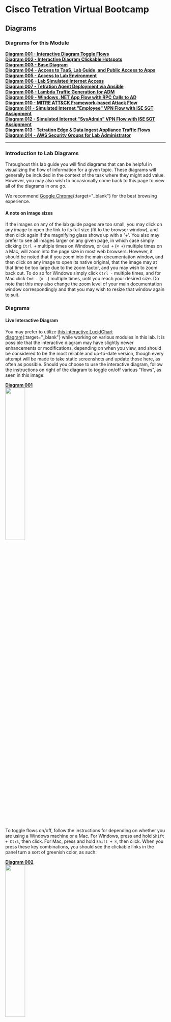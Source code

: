 # Cisco Tetration Virtual Bootcamp
  
## Diagrams
  

### Diagrams for this Module
<a href="#diagram-001" style="font-weight:bold">Diagram 001 - Interactive Diagram Toggle Flows</a>  
<a href="#diagram-002" style="font-weight:bold">Diagram 002 - Interactive Diagram Clickable Hotspots</a>  
<a href="#diagram-003" style="font-weight:bold">Diagram 003 - Base Diagram</a>  
<a href="#diagram-004" style="font-weight:bold">Diagram 004 - Access to TaaS, Lab Guide, and Public Access to Apps</a>  
<a href="#diagram-005" style="font-weight:bold">Diagram 005 - Access to Lab Environment</a>  
<a href="#diagram-006" style="font-weight:bold">Diagram 006 - Lab Simulated Internet Access</a>  
<a href="#diagram-007" style="font-weight:bold">Diagram 007 - Tetration Agent Deployment via Ansible</a>  
<a href="#diagram-008" style="font-weight:bold">Diagram 008 - Lambda Traffic Generation for ADM</a>  
<a href="#diagram-009" style="font-weight:bold">Diagram 009 - Windows .NET App Flow with RPC Calls to AD</a>  
<a href="#diagram-010" style="font-weight:bold">Diagram 010 - MITRE ATT&CK Framework-based Attack Flow</a>  
<a href="#diagram-011" style="font-weight:bold">Diagram 011 - Simulated Internet "Employee" VPN Flow with ISE SGT Assignment</a>  
<a href="#diagram-012" style="font-weight:bold">Diagram 012 - Simulated Internet "SysAdmin" VPN Flow with ISE SGT Assignment</a>  
<a href="#diagram-013" style="font-weight:bold">Diagram 013 - Tetration Edge & Data Ingest Appliance Traffic Flows</a>  
<a href="#diagram-014" style="font-weight:bold">Diagram 014 - AWS Security Groups for Lab Administrator</a>  

---


### Introduction to Lab Diagrams 

Throughout this lab guide you will find diagrams that can be helpful in visualizing the flow of information for a given topic. These diagrams will generally be included in the context of the task where they might add value. However, you may also wish to occasionally come back to this page to view all of the diagrams in one go. 

We recommend [Google Chrome](https://www.google.com/chrome/){:target="_blank"} for the best browsing experience.

#### A note on image sizes
If the images on any of the lab guide pages are too small, you may click on any image to open the link to its full size (fit to the browser window), and then click again if the magnifying glass shows up with a '+'. You also may prefer to see all images larger on any given page, in which case simply clicking `Ctrl +` multiple times on Windows, or `Cmd +` (`⌘ +`) multiple times on a Mac, will zoom into the page size in most web browsers. However, it should be noted that if you zoom into the main documentation window, and then click on any image to open its native original, that the image may at that time be too large due to the zoom factor, and you may wish to zoom back out. To do so for Windows simply click `Ctrl -` multiple times, and for Mac click `Cmd -` (`⌘ -`) multiple times, until you reach your desired size. Do note that this _may_ also change the zoom level of your main documentation window correspondingly and that you may wish to resize that window again to suit. 

### Diagrams

#### Live Interactive Diagram
You may prefer to utilize [this interactive LucidChart diagram](https://www.lucidchart.com/documents/view/425e1b97-194e-413a-b793-0df939a87501){:target="_blank"} while working on various modules in this lab. It is possible that the interactive diagram may have slightly newer enhancements or modifications, depending on when you view, and should be considered to be the most reliable and up-to-date version, though every attempt will be made to take static screenshots and update those here, as often as possible. Should you choose to use the interactive diagram, follow the instructions on right of the diagram to toggle on/off various "flows", as seen in this image:

<div class="diagram" id="diagram-001"><a href="#diagram-001" style="font-weight:bold">Diagram 001</a></div><a href="../diagrams/images/diagrams_001.png"><img src="../diagrams/images/diagrams_001.png" style="width:35%;height:35%;"></a>  
  
To toggle flows on/off, follow the instructions for depending on whether you are using a Windows machine or a Mac. For Windows, press and hold `Shift + Ctrl`, then click. For Mac, press and hold `Shift + ⌘`, then click. When you press these key combinations, you should see the clickable links in the panel turn a sort of greenish color, as such:

<div class="diagram" id="diagram-002"><a href="#diagram-002" style="font-weight:bold">Diagram 002</a></div><a href="../diagrams/images/diagrams_002.png"><img src="../diagrams/images/diagrams_002.png" style="width:35%;height:35%;"></a>  


#### Base Diagram

<div class="diagram" id="diagram-003"><a href="#diagram-003" style="font-weight:bold">Diagram 003</a></div>  

As mentioned, here are are a collection of the diagram with each flow enabled, for concise reference. 

This first image is the base diagram which references the environment that _each_ learner will have access to. Note that every item you see here is completely unique and independant for each and every learner. This includes Windows VMs, Linux VMs, Active Directory, Ansible, ASAv, Tetration appliances, Lambda, Kubernetes - all of it. Each learner will also have their own unique instance of TaaS (Tetration-as-a-Service), as well.  
  
<a href="https://www.lucidchart.com/documents/view/425e1b97-194e-413a-b793-0df939a87501"><img src="https://lucid.app/publicSegments/view/c88b4faf-7135-48ba-8344-1a75d6dc8fbe/image.png" style="width:100%;height:100%;"></a>  
  
  
#### Incremental Diagrams with Flows

<div class="diagram" id="diagram-004"><a href="#diagram-004" style="font-weight:bold">Diagram 004</a></div>  

> NOTE: The URL to access all of the workloads and assets for your lab environment are unique to you and will be provided to you by the lab administrator in a CSV or XLS format. 

This is the flow that for a learner (that's you) accessing the lab environment. You will have been provided a unique URL and login for your TaaS instance, and will access it directly given that information (step 1 in this diagram). Step 2 in this diagram shows you accesing the lab guide documentation, which we will assume you have managed somehow since you are reading this on that documentation site, which is hosted with GitHub Pages. Step 3 on the diagram shows you accessing the three applications that you have unique to your lab environment. You will be able to access each of the apps directly from your local laptop/workstation. Later on you will also find that you will be able to access each app from the two Win10 "User Access" machines pictured at the bottom right in the simulated "External / Internet" Subnet - 198.18.x.0/24". 

<a href="https://www.lucidchart.com/documents/view/425e1b97-194e-413a-b793-0df939a87501" target="_blank"><img src="../diagrams/images/diagrams_004.png" style="width:100%;height:100%;"></a>  
  
As you can see from the diagram above, your lab contains one of each of the following apps:

   1. Windows app - "nopCommerce" 
      *  Win19 IIS App server
      *  Win19 MS SQL DB server
   2. Linux app - "OpenCart"
      *  CentOS 7 Apache App server
      *  CentOS 7 MySQL DB server
   3. Microservices Container app on Kubernetes - "Sock Shop"
      *  Front End service
      *  Payment service
      *  Shipping service
      *  Queuemaster service
      *  RabbitMQ service
      *  Orders service
         *  Orders App
         *  Orders DB
      *  User service
         *  User App
         *  User DB
      *  Catalog service
         *  Catalog App
         *  Catalog DB
      *  Carts service
         *  Carts App
         *  Carts DB


<div class="diagram" id="diagram-005"><a href="#diagram-005" style="font-weight:bold">Diagram 005</a></div>  

This diagram depicts how you will gain access to the workloads running in your lab environment. Access to this lab environment will be done entirely from your web browser using the open-source [Apache Guacamole](https://guacamole.apache.org/){:target="_blank"}. We'll refer to this often as just "Guac".

This will be either to the desktop via RDP in the case of a Windows machine or to the shell via SSH in the case of a Linux machine. Access will always be via your web browser where RDP and SSH will be proxied. Note that copy/paste will work from your local laptop/workstation to the remote desktop or shell. This goes for file transfer, as well. For copy/paste, simply copy something to your local workstation clipboard, navigate to the RDP desktop via the web browser, and paste the item as usual using `Ctrl + V`. Simalar functionality will exist for pasting to an SSH session via the browser, simply `right-click` to paste. Finally, to make a file transfer, simply drag a file from your local workstation over to the RDP or SSH session and the file should copy over remotely. 


<a href="../diagrams/images/diagrams_005.png"><img src="../diagrams/images/diagrams_005.png" style="width:100%;height:100%;"></a>  
  


<div class="diagram" id="diagram-006"><a href="#diagram-006" style="font-weight:bold">Diagram 006</a></div>  

This diagram depicts you accessing each of the three apps in your lab env from either of the two Win10 "User Access" machines pictured at the bottom right in the simulated "External / Internet" Subnet - 198.18.x.0/24". You will first need to gain access to the Win10 desktops via RDP and that will naturally be accomplished via your web browser using Guac. 

<a href="../diagrams/images/diagrams_006.png"><img src="../diagrams/images/diagrams_006.png" style="width:100%;height:100%;"></a>  
  


<div class="diagram" id="diagram-007"><a href="#diagram-007" style="font-weight:bold">Diagram 007</a></div>  

This diagram depicts how you will deploy Tetration Agents out to each of your workloads in your lab environment. Deployment will occur by performing the following tasks:
   1. Connect to the Guac server via HTTPS
   2. Click on and connecting to the Ansible machine
   3. Verify and, if necessary, edit the inventory for deployment by first changing directories with `cd /opt/ansible-tetration-sensor/` running `sudo nano inventory/hosts` and when prompted with `[sudo] password for ciscolab:`, entering the standard lab password of `tet123$$!`. 

<a href="../diagrams/images/diagrams_007.png"><img src="../diagrams/images/diagrams_007.png" style="width:100%;height:100%;"></a>  

The Ansible machine is already configured to deploy agents out to the following workloads by OS:

   * Windows 2019
      * nopCommerce IIS server
      * nopCommerce MSSQL server
      * Active Directory server
   * CentOS 7
      * OpenCart Apache server
      * OpenCart MySQL server
      * Ansible Automation server (itself)
   * Ubuntu 16.04
      * EKS Worker Node


<div class="diagram" id="diagram-008"><a href="#diagram-008" style="font-weight:bold">Diagram 008</a></div>  

This diagram depicts how AWS Lambda (aka 'Serverles') plays nice with Tetration from a policy perspective. AWS allows you to assign Lambda event-driven functions to be sourced from either one of their public Internet IP addresses or from your own private RFC1918 subnet inside your VPC. In our lab, we have configured the triggering event to be time, specifically that every 60 seconds two functions are run using Node.js, each making a single HTTPS call, one to the Windows-based nopCommerce app and the other to the Linux-based OpenCart app. This is helpful in two ways - firstly in that it allows us to include the concept of adding logic to your Tetration policy that accounts for AWS Serverless technologies, and secondly in that it actually ensures that there is constant traffic hitting these two applications and ensuring that there is plenty of flow data present in the Tetration collectors when it's time for you to run ADM for each app in order to generate that policy. If you're wondering why we don't have a function calling the Container-based Sock Shop app, it's due to the fact that Tetration agents do not collect flow telemetry information from container workloads and therefore wouldn't have much value since running ADM for container apps is a moot point, and needing to manually generate policy for these apps to include allowing serverless sources such as Lambda would have already been covered by the other two apps. 

<a href="../diagrams/images/diagrams_008.png"><img src="../diagrams/images/diagrams_008.png" style="width:100%;height:100%;"></a>  
  


<div class="diagram" id="diagram-009"><a href="#diagram-009" style="font-weight:bold">Diagram 009</a></div>  

This diagram is an important one because it depicts the flow that is both specific to, and critical for Microsoft server applications. Microsoft uses a range of 16,383 ports for a technology known as "RPC" or "Remote Procedure Calls". Specifically, they use TCP ports 49195-65535.  While RPC is not a Microsoft protocol and not unique to only Microsoft workloads, it is most commonly found in environments that have Windows servers. In fact, it could easily be said that almost _every_ data center and cloud environment that has Windows server workloads will almost certainly be utilitizing their version of RPC - namely MSRPC. Since the destination port for RPC is dynamically chosen at execution time, and because that port can fall anywhere in the above mentioned range, it is critical that policy generated by Tetration includes these destination port ranges for virtually any Windows server that needs to communicate with an Active Directory Domain Controller using Windows Server domains protocols - such as authentication. While not every server necessarily needs to authenticate often, when necessary it is critical that it be allowed to do so. We want to ensure that these AD servers have policy instantiated that allow other windows servers (and workstation clients) to communicate with them on these ports. 

In our case, we have the MS-SQL server set to use Domain Authentication rather than the built-in SA (System Account) user, which we have seen time and again in corporate environments, because it allows DBAs and domain admins to easily update passwords in a central location that databases distributed across the organization all use, rather than reaching out to every SQL server and updating the local SA account password when necessary (say in the event that a DBA moves on from the org). 

Another common place you may find RPC in use is with NFS. You will likely encounter the usage of RPC in many other environments and should be on the lookout for it and other ephemeral port-range protocols like it. A quick parting thought is that you should look out for other ephemeral port "hopping" protocols besides RPC, when building policy in a production deployment of Tetration. A quick example that comes to mind is "RTP" or "Real Time Protocol". RTP and its sister - RTCP (Real Time Control Protocol) together use a range of UCP ports from 16384-32767, and will likely be found anywhere that VoIP is used - such as with IP Phones and Telepresence units talking to one another as well as a slew of other devices such as voice gateways and call recorders. 

<a href="../diagrams/images/diagrams_009.png"><img src="../diagrams/images/diagrams_009.png" style="width:100%;height:100%;"></a>  
  


<div class="diagram" id="diagram-010"><a href="#diagram-010" style="font-weight:bold">Diagram 010</a></div>  

This diagram depicts the flow of traffic that will be used during the lab that calls for you to initiate a live attack from the Kali Linux server running the Metasploit toolkit. This will demonstrate the [MITRE ATT&CK Framework](https://attack.mitre.org/){:target="_blank"} that has been defined by the not-for-profit organization called Mitre Corporation - whose charters and funding come from (among other places) [NIST](https://www.nist.gov/){:target="_blank"}. This is also the organization that maintains ["CVEs" or "Common Vulnerabilities and Exposures"](https://cve.mitre.org/){:target="_blank"} as a part of the ["NVD" or "National Vulnerability Database"](https://nvd.nist.gov/){:target="_blank"}. This framework articulates the systematic approach that virtually every breach consists of. 

This consists of:
1. Initial Access
2. Execution
3. Persistence
4. Privilege Escalation
5. Defense Evasion
6. Credential Access
7. Discovery
8. Lateral Movement
9. Collection
10. Command and Control
11. Exfiltration
12. Impact

You will use this diagram when performing the lab that will have you attack a known vulnerability running on the server hosting the OpenCart webapp tier and then continuing on to accomplish lateral movement to other higher-value targets, such as the DB containing customer info with PII. 

<a href="../diagrams/images/diagrams_010.png"><img src="../diagrams/images/diagrams_010.png" style="width:100%;height:100%;"></a>  
  


<div class="diagram" id="diagram-011"><a href="#diagram-011" style="font-weight:bold">Diagram 011</a></div>  

This diagram depicts the flow of traffic that will be used during the lab that has you use the general "Employee" machine outside of the ASAv firewall in your lab-simulated "Internet" to VPN into the organization and gain access via user-identification based policy which relies on ISE authenticating to Windows Active Directory and mapping the AD Security Group (AD-SG) to the ISE TrustSec Security Group (TrustSec-SG). Upon successful authentication and mapping of an AD-SG to an ISE TrustSec-SG, a SGT or Security Group Tag will be assigned, which is a numerical value. This SGT is what will be used by Tetration in creating policy to allow certain users access to certain defined resources. Whenever a user gets both authenticated (ID verification) and authorized (permissions granted via group mapping) by ISE to a SGT, ISE will update its ["pxGrid" or "Platform Group Exchange Grid"](https://www.cisco.com/c/en/us/products/security/pxgrid.html){:target="_blank"} and those subscribed to that grid -which in this case is Tetration- will get an updated list of Users, their SGTs, and their IP Addresses, among a slew of other information. Tetration will then use the IP addresses of these hosts to update various workload firewall rules where enforcement is in place. 

In this lab diagram, Employees get standard access to the app front-ends and no more - essentially what everyone else gets. 

<a href="../diagrams/images/diagrams_011.png"><img src="../diagrams/images/diagrams_011.png" style="width:100%;height:100%;"></a>  
  


<div class="diagram" id="diagram-012"><a href="#diagram-012" style="font-weight:bold">Diagram 012</a></div>  

> TL;DR - this is the same info except for the last sentence, so skip it if you read the above diagram.

This diagram depicts the flow of traffic that will be used during the lab that has you use the general "Employee" machine outside of the ASAv firewall in your lab-simulated "Internet" to VPN into the organization and gain access via user-identification based policy which relies on ISE authenticating to Windows Active Directory and mapping the AD Security Group (AD-SG) to the ISE TrustSec Security Group (TrustSec-SG). Upon successful authentication and mapping of an AD-SG to an ISE TrustSec-SG, a SGT or Security Group Tag will be assigned, which is a numerical value. This SGT is what will be used by Tetration in creating policy to allow certain users access to certain defined resources. Whenever a user gets both authenticated (ID verification) and authorized (permissions granted via group mapping) by ISE to a SGT, ISE will update its ["pxGrid" or "Platform Group Exchange Grid"](https://www.cisco.com/c/en/us/products/security/pxgrid.html){:target="_blank"} and those subscribed to that grid -which in this case is Tetration- will get an updated list of Users, their SGTs, and their IP Addresses, among a slew of other information. Tetration will then use the IP addresses of these hosts to update various workload firewall rules where enforcement is in place. 

In this lab diagram, SysAdmins not only get standard access to the app front-ends, but they also gain RDP and/or SSH access to each app's frontend workload as well as the backend databases, so that they can properly perform necessary administration. 

<a href="../diagrams/images/diagrams_012.png"><img src="../diagrams/images/diagrams_012.png" style="width:100%;height:100%;"></a>  
  


<div class="diagram" id="diagram-013"><a href="#diagram-013" style="font-weight:bold">Diagram 013</a></div>  

This diagram depicts the flow of traffic used by various devices to utimately ingest information into the Tetration cluster. The Tetration Edge appliance is used to subscribe to the pxGrid from ISE for SGT and user-based policy. The Tetration Data Ingest appliance is used to collect NetFlow v9 info from the ASAv which is useful in stitching together flows of traffic from outside the firewall all the way through being NAT'd by that ASAv and then traversing to the internal corporate network and making their way to app frontends. This same Tetration Data Ingest appliance is used to collect Flow Logs from an AWS VPC via an S3 bucket. This is useful for collecting traffic from any workload that may not have (or be able to have) a Tetration agent installed on it. 

<a href="../diagrams/images/diagrams_013.png"><img src="../diagrams/images/diagrams_013.png" style="width:100%;height:100%;"></a>  
  


<div class="diagram" id="diagram-014"><a href="#diagram-014" style="font-weight:bold">Diagram 014</a></div>  

This diagram depicts the AWS Security Groups that help to keep this intentionally open lab environment from being completely opened before a learner can properly create and enforce Tetration policy.

<a href="../diagrams/images/diagrams_014.png"><img src="../diagrams/images/diagrams_014.png" style="width:100%;height:100%;"></a>  
  

  
---  
  
| [Return to Table of Contents](https://tetration.guru/bootcamp-w-vids/) | [Go to Top of the Page](README.md) | [Continue to the Introduction](https://tetration.guru/bootcamp-w-vids/module_01/) |
